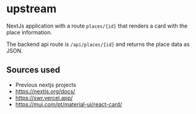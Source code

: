 # upstream

NextJs application with a route `places/{id}` that renders a card with the place information.

The backend api route is `/api/places/{id}` and returns the place data as JSON.

## Sources used
* Previous nextjs projects
* https://nextjs.org/docs/
* https://swr.vercel.app/
* https://mui.com/pt/material-ui/react-card/
